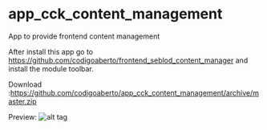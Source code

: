 app_cck_content_management
==========================

App to provide frontend content management

After install this app go to https://github.com/codigoaberto/frontend_seblod_content_manager and install the module toolbar.

Download :https://github.com/codigoaberto/app_cck_content_management/archive/master.zip

Preview: ![alt tag](hhttp://www.codigoaberto.pt/extensions/frontend_management.jpg)
